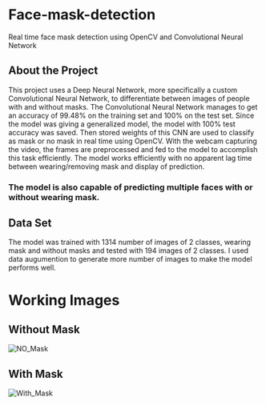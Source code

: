 # Face-mask-detection
Real time face mask detection using OpenCV and Convolutional Neural Network

## About the Project
This project uses a Deep Neural Network, more specifically a custom Convolutional Neural Network, to differentiate between images of people with and without masks. The Convolutional Neural Network manages to get an accuracy of 99.48% on the training set and 100% on the test set. Since the model was giving a generalized model, the model with 100% test accuracy was saved. Then stored weights of this CNN are used to classify as mask or no mask in real time using OpenCV. With the webcam capturing the video, the frames are preprocessed and fed to the model to accomplish this task efficiently. The model works efficiently with no apparent lag time between wearing/removing mask and display of prediction.

### The model is also capable of predicting multiple faces with or without wearing mask.

## Data Set
The model was trained with 1314 number of images of 2 classes, wearing mask and without masks and tested with 194 images of 2 classes. I used data augumention to generate more number of images to make the model performs well. 

# Working Images

## Without Mask
![NO_Mask](https://user-images.githubusercontent.com/75533233/124681583-224a0080-dec9-11eb-9da4-837ff23b027c.png)

## With Mask
![With_Mask](https://user-images.githubusercontent.com/75533233/124681641-44438300-dec9-11eb-9657-6c1edea64384.png)
